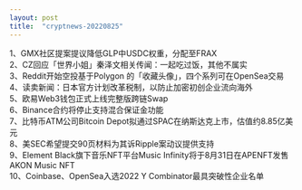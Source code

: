 ```yaml
---
layout: post
title:  "cryptnews-20220825"
---
```

1、GMX社区提案提议降低GLP中USDC权重，分配至FRAX  
2、CZ回应「世界小姐」秦泽文相关传闻：一起吃过饭，其他不属实  
3、Reddit开始空投基于Polygon 的「收藏头像」，四个系列可在OpenSea交易  
4、读卖新闻：日本官方计划改革税制，以防止加密初创企业流向海外  
5、欧易Web3钱包正式上线完整版跨链Swap  
6、Binance合约将停止支持混合保证金功能  
7、比特币ATM公司Bitcoin Depot拟通过SPAC在纳斯达克上市，估值约8.85亿美元  
8、美SEC希望提交90页材料为其诉Ripple案动议提供支持  
9、Element Black旗下音乐NFT平台Music Infinity将于8月31日在APENFT发售AKON Music NFT  
10、Coinbase、OpenSea入选2022 Y Combinator最具突破性企业名单  
